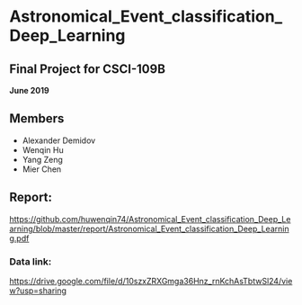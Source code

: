 # Astronomical_Event_classification_Deep_Learning

## Final Project for CSCI-109B
**June 2019**

## Members
- Alexander Demidov
- Wenqin Hu
- Yang Zeng
- Mier Chen

## Report: 
https://github.com/huwenqin74/Astronomical_Event_classification_Deep_Learning/blob/master/report/Astronomical_Event_classification_Deep_Learning.pdf

### Data link:
https://drive.google.com/file/d/10szxZRXGmga36Hnz_rnKchAsTbtwSl24/view?usp=sharing
